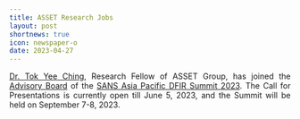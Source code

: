 ```yaml
---
title: ASSET Research Jobs
layout: post
shortnews: true
icon: newspaper-o
date: 2023-04-27
---
```

<p style="text-align:justify">
<a href="https://poppopretn.com/">Dr. Tok Yee Ching</a>, Research Fellow of ASSET Group, has joined the 
<a href="https://www.sans.org/cyber-security-training-events/apac-dfir-summit-2023#advisory-board">Advisory Board</a>
of the <a href="https://www.sans.org/cyber-security-training-events/apac-dfir-summit-2023/">SANS Asia Pacific DFIR Summit 2023</a>.
The Call for Presentations is currently open till June 5, 2023, and the Summit will be held on September 7-8, 2023.
</p>

